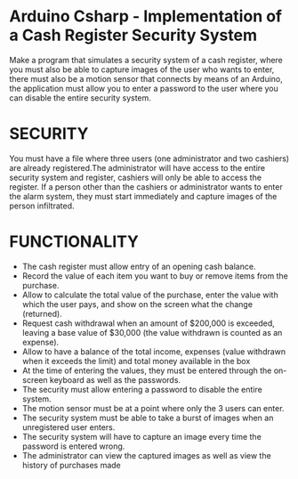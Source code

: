 # Arduino Csharp - Implementation of a Cash Register Security System
Make a program that simulates a security system of a cash register, where you must also be able to capture images of the user who wants to enter, there must also be a motion sensor that connects by means of an Arduino, the application must allow you to enter a password to the user where you can disable the entire security system.

# SECURITY
You must have a file where three users (one administrator and two cashiers) are already registered.The administrator will have access to the entire security system and register, cashiers will only be able to access the register. If a person other than the cashiers or administrator wants to enter the alarm system, they must start immediately and capture images of the person infiltrated.

# FUNCTIONALITY
- The cash register must allow entry of an opening cash balance.
- Record the value of each item you want to buy or remove items from the purchase.
- Allow to calculate the total value of the purchase, enter the value with which the user pays, and show on the screen what the change (returned).
- Request cash withdrawal when an amount of $200,000 is exceeded, leaving a base value of $30,000 (the value withdrawn is counted as an expense).
- Allow to have a balance of the total income, expenses (value withdrawn when it exceeds the limit) and total money available in the box
- At the time of entering the values, they must be entered through the on-screen keyboard as well as the passwords.
- The security must allow entering a password to disable the entire system.
- The motion sensor must be at a point where only the 3 users can enter.
- The security system must be able to take a burst of images when an unregistered user enters.
- The security system will have to capture an image every time the password is entered wrong.
- The administrator can view the captured images as well as view the history of purchases made
